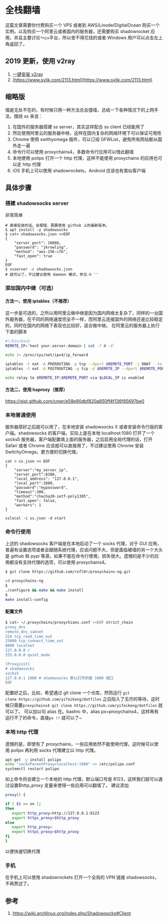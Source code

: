 # 全栈翻墙

<!--
ID: eb7cfcf9-cc29-4704-b849-06fb54fb4559
Status: draft
Date: 2020-07-29T20:01:54
Modified: 2020-07-29T20:01:54
wp_id: 1086
-->

这篇文章需要你付费购买一个 VPS 或者到 AWS/Linode/DigitalOcean 购买一个实例，以及购买一个阿里云或者国内的服务器，还需要购买 shadowrocket 应用，并且主要讨论`*nix`平台，所以舍不得花钱的或者 Windows 用户可以点击左上角返回了。

## 2019 更新，使用 v2ray

1. [一键安装 v2ray](https://github.com/233boy/v2ray/wiki/V2Ray%E6%90%AD%E5%BB%BA%E8%AF%A6%E7%BB%86%E5%9B%BE%E6%96%87%E6%95%99%E7%A8%8B)
2. [https://www.svlik.com/2113.html](https://www.svlik.com/2113.html)

## 缩略版

墙是无处不在的，有时候只用一种方法总会撞墙，总结一下各种情况下的上网手法，围绕 ss 来说：

1. 在国外的服务器搭建 ss server，其实这样配合 ss client 已经能用了
2. 然后使用阿里云的服务器中继，这样在国内复杂的网络环境下可以保证可用性
3. Chrome 使用 swithyomega 插件，可以订阅 GFWList，避免所有网站都从国外走一遍
4. 命令行可以使用 proxychains4，多数命令行应用可以借此翻墙
5. 本地使用 polipo 打开一个 http 代理，这样不能使用 proxychains 的应用也可以走 http 代理
6. iOS 手机上可以使用 shadowrockets，Android 应该也有类似客户端

## 具体步骤

### 搭建 shadowsocks server

非常简单

```
# 直接安装的话，会报错，需要使用 github 上的最新版本。
$ apt install -y shadowsocks
$ cat> shadowsocks.json <<EOF
{
    "server_port": 10086,
    "password": "jkrowling",
    "method": "aes-256-cfb",
    "fast_open": true
}
EOF
$ ssserver -c shadowsocks.json
# 就可以了，不过建议使用 daemon 模式，参见-h ''
```

### 添加国内中继（可选）

#### 方法一、使用 iptables（不推荐）

这一步是可选的，之所以用阿里云做中继是因为国内网络太复杂了，同样的一台国外服务器，在不同的网络速度完全不一样，而阿里云连接国外的网络还是比较稳定的，同时在国内的网络下表现也比较好，适合做中继。 在阿里云的服务器上执行下面的脚本 

```bash
#!/bin/bash
REMOTE_IP=`host your.server.domain | cut -f 4 -d`

echo 1> /proc/sys/net/ipv4/ip_forward

iptables -t nat -A PREROUTING -p tcp --dport $REMOTE_PORT -j DNAT --to-destination $REMOTE_IP:$REMOTE_PORT
iptables -t nat -A POSTROUTING -p tcp -d $REMOTE_IP --dport $REMOTE_PORT -j SNAT --to-source $LOCAL_IP

echo relay to $REMOTE_IP:$REMOTE_PORT via $LOCAL_IP is enabled
```

#### 方法二、使用 haproxy（推荐）

https://gist.github.com/cmer/e58e90dbf820a850ff4f136f85697be0

### 本地普通使用

服务器搭好之后就可以用了，在本地安装 shadowsocks X 或者安装命令行版的客户端。shadowsocks 的客户端，实际上是在本地 localhost:1080 打开了一个 socks5 服务器，客户端配置填上面的服务器，之后启用全局代理的话，打开 Safari 或者 Chrome 应该就可以直接用了，不过建议使用 Chrome 安装 SwitchyOmega，更方便的切换代理。

```
cat > ss.json << EOF
{
    "server":"my_server_ip",
    "server_port":8388,
    "local_address": "127.0.0.1",
    "local_port":1080,
    "password":"mypassword",
    "timeout":300,
    "method":"chacha20-ietf-poly1305",
    "fast_open": false,
    "workers": 1
}

sslocal -c ss.json -d start
```

### 命令行使用

上述的 shadowsocks 客户端是在本地启动了一个 socks 代理，对于 GUI 应用，普遍有设置选项或者会跟随系统代理，应该问题不大，但是面临被墙的另一个大头是 github 和 pypi 等源，如果不能在命令行使用，损失很大。遗憾的是不少的应用都没有支持代理的选项，可以使用 proxychains4。 

```bash
$ git clone https://github.com/rofl0r/proxychains-ng.git

cd proxychains-ng
$
./configure && make && make install
$
make install-config
```

#### 配置文件

```bash
$ cat> ~/.proxychains/proxychians.conf <<EOF strict_chain
proxy_dns
remote_dns_subnet
224 tcp_read_time_out
15000 tcp_connect_time_out
8000 localnet
127.0.0.0 /
255.0.0.0 quiet_mode

[ProxyList]
# shadowsocks
socks5
127.0.0.1 1080 # shadowsocks 默认打开的是 1080 端口
EOF
```

配置好之后，比如，希望通过 git clone 一个仓库，然而运行 `git clone https://github.com/yifeikong/dotfiles` 之后陷入了无尽的等待，这时候只需要`proxychains4 git clone https://github.com/yifeikong/dotfiles` 就可以了。 可以加以句 alias 在。bashrc 中，alias px=proxychains4，这样再有运行不了的命令，直接`px !!` 就可以了~

### 本地 http 代理

遗憾的是，即使有了 proxychains，一些应用依然不能使用代理，这时候可以使用 polipo 再利用 socks 代理建立以 http 代理。

```bash
apt-get -y install polipo
echo "socksParentProxy=localhost:1080" >> /etc/polipo.conf
systemctl restart polipo
```

如上命令将会建立一个本地的 http 代理，默认端口号是 8123，这样我们就可以通过设置$http_proxy 变量来使得一些应用可以翻墙了。 建议添加

```bash
proxy() {

if [ $1 == on ];
then
   export http_proxy=http://127.0.0.1:8123
   export https_proxy=$http_proxy
else
   export http_proxy=
   export https_proxy=$http_proxy
fi
}
```

以便快速切换代理

### 手机

在手机上可以使用 shadowrockets 打开一个全局的 VPN 链接 shadowsocks，不再赘述了。


## 参考

1. https://wiki.archlinux.org/index.php/Shadowsocks#Client